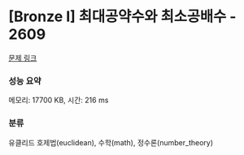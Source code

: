 # [Bronze I] 최대공약수와 최소공배수 - 2609 

[문제 링크](https://www.acmicpc.net/problem/2609) 

### 성능 요약

메모리: 17700 KB, 시간: 216 ms

### 분류

유클리드 호제법(euclidean), 수학(math), 정수론(number_theory)


